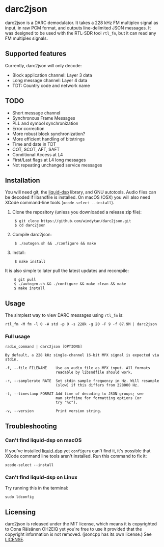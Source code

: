 # darc2json

darc2json is a DARC demodulator. It takes a 228 kHz FM multiplex signal as
input, in raw PCM format, and outputs line-delimited JSON messages. It was
designed to be used with the RTL-SDR tool `rtl_fm`, but it can read any FM
multiplex signals.

## Supported features

Currently, darc2json will only decode:

* Block application channel: Layer 3 data
* Long message channel: Layer 4 data
* TDT: Country code and network name

## TODO

* Short message channel
* Synchronous Frame Messages
* PLL and symbol synchronization
* Error correction
* More robust block synchronization?
* More efficient handling of bitstrings
* Time and date in TDT
* COT, SCOT, AFT, SAFT
* Conditional Access at L4
* First/Last flags at L4 long messages
* Not repeating unchanged service messages

## Installation

You will need git, the [liquid-dsp][liquid-dsp] library, and GNU autotools.
Audio files can be decoded if libsndfile is installed. On macOS (OSX) you will
also need XCode command-line tools (`xcode-select --install`).

1. Clone the repository (unless you downloaded a release zip file):

        $ git clone https://github.com/windytan/darc2json.git
        $ cd darc2json

2. Compile darc2json:

        $ ./autogen.sh && ./configure && make

3. Install:

        $ make install

It is also simple to later pull the latest updates and recompile:

        $ git pull
        $ ./autogen.sh && ./configure && make clean && make
        $ make install

[liquid-dsp]: https://github.com/jgaeddert/liquid-dsp

## Usage

The simplest way to view DARC messages using `rtl_fm` is:

    rtl_fm -M fm -l 0 -A std -p 0 -s 228k -g 20 -F 9 -f 87.9M | darc2json

### Full usage

```
radio_command | darc2json [OPTIONS]

By default, a 228 kHz single-channel 16-bit MPX signal is expected via
stdin.

-f, --file FILENAME    Use an audio file as MPX input. All formats
                       readable by libsndfile should work.

-r, --samplerate RATE  Set stdin sample frequency in Hz. Will resample
                       (slow) if this differs from 228000 Hz.

-t, --timestamp FORMAT Add time of decoding to JSON groups; see
                       man strftime for formatting options (or
                       try "%c").

-v, --version          Print version string.
```

## Troubleshooting

### Can't find liquid-dsp on macOS

If you've installed [liquid-dsp][liquid-dsp] yet `configure` can't find it, it's
possible that XCode command line tools aren't installed. Run this command to fix
it:

    xcode-select --install

### Can't find liquid-dsp on Linux

Try running this in the terminal:

    sudo ldconfig

## Licensing

darc2json is released under the MIT license, which means it is copyrighted to
Oona Räisänen OH2EIQ yet you're free to use it provided that the copyright
information is not removed. (jsoncpp has its own license.) See
[LICENSE](LICENSE).
